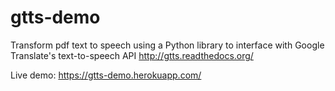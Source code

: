# gtts-demo
Transform pdf text to speech using a Python library to interface with Google Translate's text-to-speech API http://gtts.readthedocs.org/

Live demo: https://gtts-demo.herokuapp.com/

